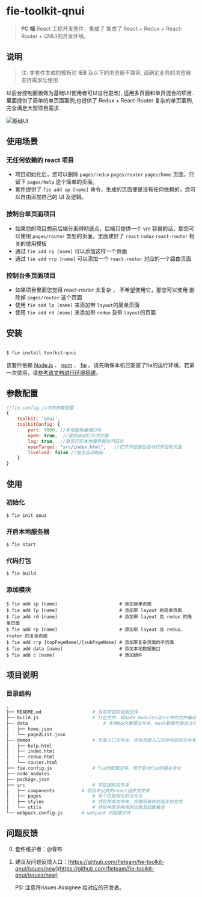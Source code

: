 # fie-toolkit-qnui   

> **PC 端** React 工程开发套件，集成了 集成了 React + Redux + React-Router + QNUI的开发环境。

## 说明

> 注: 本套件生成的模板对 **IE8** 及以下的浏览器不兼容, 请确定业务的浏览器支持需求后使用

以后台控制面板做为基础UI(使用者可以自行更改), 适用多页面和单页混合的项目. 里面提供了简单的单页面案例,也提供了 Redux + React-Router 复杂的单页案例, 完全满足大型项目需求.

![基础UI](https://img.alicdn.com/tps/TB1qgIsNFXXXXcrXXXXXXXXXXXX-2878-1338.jpg)

## 使用场景


### 无任何依赖的 react 项目

- 项目初始化后，您可以删除 `pages/redux` `pages/router` `pages/home` 页面，只留下 `pages/help` 这个简单的页面。
- 套件提供了 `fie add sp [name]` 命令，生成的页面便是没有任何依赖的，您可以自由添加自己的 UI 及逻辑。


### 按制台单页面项目

- 如果您的项目想前后端分离得彻底点，后端只提供一个 vm 容器的话，那您可以使用 `pages/router` 类型的页面，里面建好了 `react` `redux` `react-router` 相关的使用模板
- 通过 `fie add rp [name]` 可以添加这样一个页面
- 通过 `fie add rrp [name]` 可以添加一个 `react-router` 对应的一个路由页面

### 控制台多页面项目

- 如果项目里面您觉得 react-router 太复杂 ， 不希望使用它，那您可以使用 删除掉 `pages/router` 这个页面
- 使用 `fie add lp [name]` 来添加带 `layout`的简单页面
- 使用 `fie add rd [name]` 来添加带 `redux` 及带 `layout`的页面


## 安装

```bash

$ fie install toolkit-qnui

```

该套件依赖 [Node.js](http://nodejs.org/) 、 [npm](http://www.npmjs.com) 、 [fie](http://fie.alibaba.net/) 。请先确保本机已安装了fie的运行环境，若第一次使用，请[参考该文档进行环境搭建](http://fie.alibaba.net/doc)。


## 参数配置

```js
//fie.config.js中的参数配置
{
    toolkit: 'qnui',
    toolkitConfig: {
        port: 9000, //本地服务器端口号
        open: true,  //是否自动打开浏览器
        log: true,  //是否打印本地服务器访问日志
        openTarget: "src/index.html",   //打开浏览器后自动打开目标页面
        liveload: false //是否自动刷新
    }    
}
```

## 使用

### 初始化

```
$ fie init qnui
```

### 开启本地服务器

```
$ fie start
```

### 代码打包

```
$ fie build
```

### 添加模块

```
$ fie add sp [name]                       # 添加简单页面
$ fie add lp [name]                       # 添加带 layout 的简单页面
$ fie add rd [name]                       # 添加带 layout 及 redux 的简单页面
$ fie add rp [name]                       # 添加带 layout 及 redux、router 的复杂页面
$ fie add rrp [topPageName]/[subPageName] # 添加带复杂页面的子页面
$ fie add data [name]                     # 添加本地数据接口  
$ fie add c [name]                        # 添加组件
```

## 项目说明

### 目录结构

```bash
.
├── README.md					# 当前项目的说明文件
├── build.js					# 打包文件，将node_modules及src中的文件编译到build目录
├── data							# 本地mock数据文件夹，mock数据均放该文件
│   ├── home.json
│   └── page2List.json
├── demos						# 页面入口文件夹，所有页面入口文件均放该文件夹
│   ├── help.html
│   ├── index.html
│   ├── redux.html
│   └── router.html
├── fie.config.js				# fie的配置文件，用于启动fie的相关命令
├── node_modules
├── package.json
├── src							# 项目源码文件夹
│   ├── components			# 项目中公共的react组件文件夹
│   ├── pages					# 单个页面相关的文件夹
│   ├── styles					# 项目样式文件夹，存放所有样式相关的文件
│   └── utils					# 项目中医学共用的功能及函数集合
└── webpack.config.js		# webpack 的配置文件
```
## 问题反馈

0. 套件维护者：@督布
1. 建议及问题反馈入口：[https://github.com/fieteam/fie-toolkit-qnui/issues/new](https://github.com/fieteam/fie-toolkit-qnui/issues/new)   

	 PS: 注意将issues Assignee 给对应的开发者。
